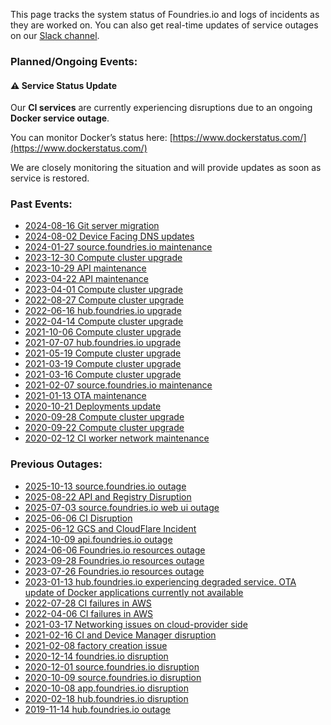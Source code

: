 This page tracks the system status of Foundries.io and logs of incidents as
they are worked on. You can also get real-time updates of service outages
on our [Slack channel](https://join.slack.com/t/foundriesio/shared_invite/enQtNTc5NDkxNTI5NTExLWQ1Yjc3NDA2MjI3NzA3YzkxYjEzNzlhZjQ0M2QxYTIzYmIzZjlmOThmZGU0NTk5MWEwZGIwMTU2YWE4N2I5NWQ).

### Planned/Ongoing Events:

#### :warning: Service Status Update

Our **CI services** are currently experiencing disruptions due to an ongoing **Docker service outage**.

You can monitor Docker’s status here: [https://www.dockerstatus.com/](https://www.dockerstatus.com/)

We are closely monitoring the situation and will provide updates as soon as service is restored.


### Past Events:
 * [2024-08-16 Git server migration](maintenance/2024-08-16-git-mv.md)
 * [2024-08-02 Device Facing DNS updates](maintenance/2024-08-02-dns-change.md)
 * [2024-01-27 source.foundries.io maintenance](maintenance/2024-01-27-source-fio.md)
 * [2023-12-30 Compute cluster upgrade](maintenance/2023-12-30-compute-upgrade.md)
 * [2023-10-29 API maintenance](maintenance/2023-10-29-api.md)
 * [2023-04-22 API maintenance](maintenance/2023-04-22-api.md)
 * [2023-04-01 Compute cluster upgrade](maintenance/2023-04-01-compute-upgrade)
 * [2022-08-27 Compute cluster upgrade](maintenance/2022-08-27-compute-upgrade)
 * [2022-06-16 hub.foundries.io upgrade](maintenance/2022-06-16-hub-upgrade.md)
 * [2022-04-14 Compute cluster upgrade](maintenance/2022-04-14-infra-compute-upgrade)
 * [2021-10-06 Compute cluster upgrade](maintenance/2021-10-06-infra-compute-upgrade)
 * [2021-07-07 hub.foundries.io upgrade](maintenance/2021-07-07-hub-upgrade.md)
 * [2021-05-19 Compute cluster upgrade](maintenance/2021-05-19-infra-compute-upgrade)
 * [2021-03-19 Compute cluster upgrade](maintenance/2021-03-19-infra-compute-upgrade)
 * [2021-03-16 Compute cluster upgrade](maintenance/2021-03-16-infra-compute-upgrade)
 * [2021-02-07 source.foundries.io maintenance](maintenance/2021-02-07-source-fio)
 * [2021-01-13 OTA maintenance](maintenance/2021-01-13-ota)
 * [2020-10-21 Deployments update](maintenance/2020-10-21-deployments-update)
 * [2020-09-28 Compute cluster upgrade](maintenance/2020-09-28-infra-compute-upgrade)
 * [2020-09-22 Compute cluster upgrade](maintenance/2020-09-22-infra-compute-upgrade)
 * [2020-02-12 CI worker network maintenance](maintenance/2020-02-13-online-net)

### Previous Outages:
 * [2025-10-13 source.foundries.io outage](/outage/2025-10-13-source-fio.md)
 * [2025-08-22 API and Registry Disruption](/outage/2025-08-22.md)
 * [2025-07-03 source.foundries.io web ui outage](/outage/2025-07-03-source-fio.md)
 * [2025-06-06 CI Disruption](outage/2025-06-06-ci.md)
 * [2025-06-12 GCS and CloudFlare Incident](outage/2025-06-12-gcs.md)
 * [2024-10-09 api.foundries.io outage](outage/2024-10-09-ota-lite.md)
 * [2024-06-06 Foundries.io resources outage](outage/2024-06-06-api-disruption.md)
 * [2023-09-28 Foundries.io resources outage](outage/2023-09-28-resources-outage.md)
 * [2023-07-26 Foundries.io resources outage](outage/2023-07-26-dashboard.md)
 * [2023-01-13 hub.foundries.io experiencing degraded service. OTA update of Docker applications currently not available](outage/2023-01-13-hub-fio.md)
 * [2022-07-28 CI failures in AWS](outage/2022-07-28-aws.md)
 * [2022-04-06 CI failures in AWS](outage/2022-04-06-aws.md)
 * [2021-03-17 Networking issues on cloud-provider side](https://status.cloud.google.com/incident/cloud-networking/21006)
 * [2021-02-16 CI and Device Manager disruption](outage/2021-02-16-ci-and-device-manager.md)
 * [2021-02-08 factory creation issue](outage/2021-02-08-factory)
 * [2020-12-14 foundries.io disruption](outage/2020-12-14-gcp.md)
 * [2020-12-01 source.foundries.io disruption](outage/2020-12-01-source-fio.md)
 * [2020-10-09 source.foundries.io disruption](outage/2020-10-09-source-fio.md)
 * [2020-10-08 app.foundries.io disruption](outage/2020-10-08-login.md)
 * [2020-02-18 hub.foundries.io disruption](outage/2020-02-18-hub-fio)
 * [2019-11-14 hub.foundries.io outage](outage/2019-11-14-hub-fio)
